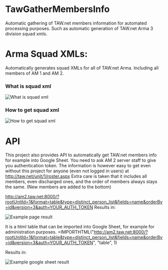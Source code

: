 # TawGatherMembersInfo
Automatic gathering of TAW.net members information for automated processing purposes. 
Such as automatic generation of TAW.net Arma 3 division squad xmls.

# Arma Squad XMLs:

Automatically generates squad XMLs for all of TAW.net Arma.
Including all members of AM 1 and AM 2.

### What is squad xml
![What is squad xml](http://am2.taw.net/squadxml/what_is_squadxml.png)

### How to get squad xml
![How to get squad xml](http://am2.taw.net/squadxml/how_to_get_squadxml.png)

# API
This project also provides API to automatically get TAW.net members info for example into Google Sheet.
You need to ask AM 2 server staff to give you authentication token.
The information is however easy to get even without this project for anyone (even not logged in users) at http://taw.net/unit/1/roster.aspx
Extra care is taken that it includes all members, even discharged ones, and the order of members always stays the same. (New members are added to the bottom)

http://am2.taw.net:8000/?rootUnitId=1&format=table&type=distinct_person_list&fields=name&orderBy=id&version=3&auth=YOUR_AUTH_TOKEN
Results in:

![Example page result](http://image.prntscr.com/image/70e7118657be4a17810f4b19608930e7.png)

It is a html table that can be imported into Google Sheet, for example for administration purposes.
=IMPORTHTML("http://am2.taw.net:8000/?rootUnitId=1&format=table&type=distinct_person_list&fields=name&orderBy=id&version=3&auth=YOUR_AUTH_TOKEN", "table", 1)

Results in:

![Example google sheet result](http://image.prntscr.com/image/89f57acbb96b41489c61fe08c670fb2a.png)
